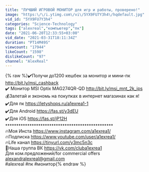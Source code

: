 ```yaml
---
title: "ЛУЧШИЙ ИГРОВОЙ МОНИТОР для игр и работы, проверено!"
image: "https:\/\/i.ytimg.com\/vi\/5YX9FU7Y3h4\/hqdefault.jpg"
vid_id: "5YX9FU7Y3h4"
categories: "Science-Technology"
tags: ["alexreal","компьютер","пк"]
date: "2021-06-20T12:33:55+03:00"
vid_date: "2021-03-31T18:11:34Z"
duration: "PT14M49S"
viewcount: "17944"
likeCount: "1598"
dislikeCount: "97"
channel: "AlexReal"
---
```

{% raw %}✔️Получи до1200 кешбек за монитор и мини-пк  <a rel="nofollow" target="blank" href="http://bit.ly/msi_cashback">http://bit.ly/msi_cashback</a><br />✔️ Монитор MSI Optix MAG274QR-QD  <a rel="nofollow" target="blank" href="http://bit.ly/msi_mnt_2k_ips">http://bit.ly/msi_mnt_2k_ips</a><br />💰Залетай и экономь на покупках в интернет магазинах как я!<br /> ✔️Для пк <a rel="nofollow" target="blank" href="https://letyshops.ru/a1exrea1-1">https://letyshops.ru/a1exrea1-1</a><br />✔️Для Android <a rel="nofollow" target="blank" href="https://fas.st/y3dEU">https://fas.st/y3dEU</a><br />✔️Для iOS <a rel="nofollow" target="blank" href="https://fas.st/jP12H">https://fas.st/jP12H</a><br />*************************************************<br />🔥Моя Инста <a rel="nofollow" target="blank" href="https://www.instagram.com/a1exrea1/">https://www.instagram.com/a1exrea1/</a><br />🔥Подписка  <a rel="nofollow" target="blank" href="https://www.youtube.com/user/a1exrea1/">https://www.youtube.com/user/a1exrea1/</a><br />🔥Life канал <a rel="nofollow" target="blank" href="https://tinyurl.com/y3mc5n3c">https://tinyurl.com/y3mc5n3c</a><br />📢Наша группа ВК  <a rel="nofollow" target="blank" href="https://vk.com/cluba1exrea1">https://vk.com/cluba1exrea1</a><br />Для ком.предложений/for commercial offers<br />                  alexandralexreal@gmail.com<br />#alexreal #пк #монитор{% endraw %}
